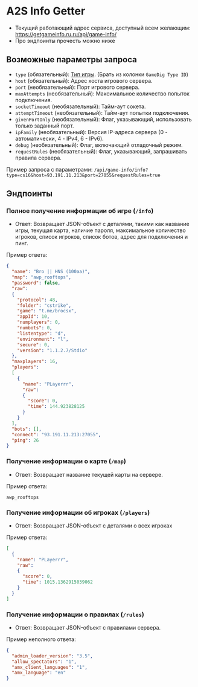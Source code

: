 # A2S Info Getter

- Текущий работающий адрес сервиса, доступный всем желающим: https://getgameinfo.ru.ru/api/game-info/
- Про эндпоинты прочесть можно ниже

## Возможные параметры запроса

  - `type` (обязательный): [Тип игры](https://github.com/gamedig/node-gamedig/blob/master/GAMES_LIST.md). (Брать из колонки `GameDig Type ID`)
  - `host` (обязательный): Адрес хоста игрового сервера.
  - `port` (необязательный): Порт игрового сервера.
  - `maxAttempts` (необязательный): Максимальное количество попыток подключения.
  - `socketTimeout` (необязательный): Тайм-аут сокета.
  - `attemptTimeout` (необязательный): Тайм-аут попытки подключения.
  - `givenPortOnly` (необязательный): Флаг, указывающий, использовать только заданный порт.
  - `ipFamily` (необязательный): Версия IP-адреса сервера (0 - автоматически, 4 - IPv4, 6 - IPv6).
  - `debug` (необязательный): Флаг, включающий отладочный режим.
  - `requestRules` (необязательный): Флаг, указывающий, запрашивать правила сервера.

Пример запроса с параметрами:
`/api/game-info/info?type=cs16&host=93.191.11.213&port=27055&requestRules=true`

## Эндпоинты

### Полное получение информации об игре (`/info`)

- Ответ: Возвращает JSON-объект с деталями, такими как название игры, текущая карта, наличие пароля, максимальное количество игроков, список игроков, список ботов, адрес для подключения и пинг.

Пример ответа:

```json
{
  "name": "Bro || HNS (100aa)",
  "map": "awp_rooftops",
  "password": false,
  "raw":
  {
    "protocol": 48,
    "folder": "cstrike",
    "game": "t.me/brocsx",
    "appId": 10,
    "numplayers": 0,
    "numbots": 0,
    "listentype": "d",
    "environment": "l",
    "secure": 0,
    "version": "1.1.2.7/Stdio"
  },
  "maxplayers": 16,
  "players":
  [
    {
      "name": "PLayerrr",
      "raw":
      {
        "score": 0,
        "time": 144.923828125
      }
    }
  ],
  "bots": [],
  "connect": "93.191.11.213:27055",
  "ping": 26
}
```

### Получение информации о карте (`/map`)

- Ответ: Возвращает название текущей карты на сервере.

Пример ответа:

```
awp_rooftops
```

### Получение информации об игроках (`/players`)

- Ответ: Возвращает JSON-объект с деталями о всех игроках

Пример ответа:

```json
[
  {
    "name": "PLayerrr",
    "raw":
    {
      "score": 0,
      "time": 1015.1362915039062
    }
  }
]
```

### Получение информации о правилах (`/rules`)

- Ответ: Возвращает JSON-объект с правилами сервера.

Пример неполного ответа:

```json
{
  "admin_loader_version": "3.5",
  "allow_spectators": "1",
  "amx_client_languages": "1",
  "amx_language": "en"
}
```
